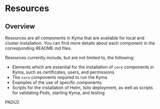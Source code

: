 # Resources                                                                                  

## Overview

Resources are all components in Kyma that are available for local and cluster installation. You can find more details about each component in the corresponding README.md files.

Resources currently include, but are not limited to, the following:

- Elements which are essential for the installation of `core` components in Kyma, such as certificates, users, and permissions
- The `core` components required to run the Kyma
- Examples of the use of specific components
- Scripts for the installation of Helm, Istio deployment, as well as scripts for validating Pods, starting Kyma, and testing

PADU2

